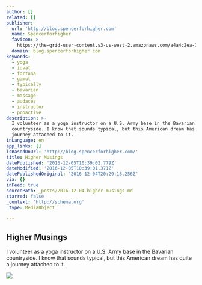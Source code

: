 ```yaml
---
author: []
related: []
publisher:
  url: 'http://blog.spencerforhigher.com'
  name: Spencerforhigher
  favicon: >-
    https://the-grid-user-content.s3-us-west-2.amazonaws.com/a4a4c2ea-7a9e-4eb8-9d1e-bbcd6cdd7f8e.png
  domain: blog.spencerforhigher.com
keywords:
  - yoga
  - iuvat
  - fortuna
  - gamut
  - typically
  - bavarian
  - massage
  - audaces
  - instructor
  - proactive
description: >-
  I volunteer as a yoga instructor on a U.S. Army base in the Bavarian
  countryside. I know that sounds typical, but this American dream has quite a
  journey attached to it.
inLanguage: en
app_links: []
isBasedOnUrl: 'http://blog.spencerforhigher.com/'
title: Higher Musings
datePublished: '2016-12-05T10:39:02.779Z'
dateModified: '2016-12-05T10:39:01.371Z'
datePublishedOriginal: '2016-12-04T20:29:13.256Z'
via: {}
inFeed: true
sourcePath: _posts/2016-12-04-higher-musings.md
starred: false
_context: 'http://schema.org'
_type: MediaObject

---
```

<article style=""><h1>Higher Musings</h1><p>I volunteer as a yoga instructor on a U.S. Army base in the Bavarian countryside. I know that sounds typical, but this American dream has quite a journey attached to it.</p><img src="https://the-grid-user-content.s3-us-west-2.amazonaws.com/7c36fb07-1e02-4f49-a291-195e1dc572a0.jpg" /></article>